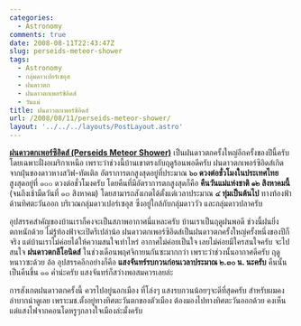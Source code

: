```yaml
---
categories:
  - Astronomy
comments: true
date: 2008-08-11T22:43:47Z
slug: perseids-meteor-shower
tags:
  - Astronomy
  - กลุ่มดาวเปอร์เซอุส
  - ฝนดาวตก
  - ฝนดาวตกเพอร์ซิอิดส์
  - วันแม่
title: ฝนดาวตกเพอร์ซิอิดส์
url: /2008/08/11/perseids-meteor-shower/
layout: '../../../layouts/PostLayout.astro'
---
```


**[ฝนดาวตกเพอร์ซิอิดส์ (Perseids Meteor Shower)](https://en.wikipedia.org/wiki/Perseids)** เป็นฝนดาวตกครั้งใหญ่อีกครั้งของปีนี้ครับ โดยเฉพาะฝั่งอเมริกาเหนือ เพราะว่าช่วงนี้บ้านเขาตรงกับฤดูร้อนพอดีครับ ฝนดาวตกเพอร์ซิอิดส์เกิดจากฝุ่นของดาวหางสวิฟ-ทัตเติล อัตราการตกสูงสุดอยู่ที่ประมาณ **๖๐ ดวงต่อชั่วโมงในประเทศไทย** สูงสุดอยู่ที่ ๑๐๐ ดวงต่อชั่วโมงครับ โดยคืนที่มีอัตราการตกสูงสุดก็คือ **คืนวันแม่แห่งชาติ ๑๒ สิงหาคมนี้** (จนถึงเช้ามืดวันที่ ๑๓ สิงหาคม) โดยสามารถสังเกตได้ตั้งแต่เวลาประมาณ **๔ ทุ่มเป็นต้นไป** ทางท้องฟ้าด้านทิศตะวันออก บริเวณกลุ่มดาวเปอร์เซอุส ซึ่งอยู่ใกล้กับกลุ่มดาววัว และกลุ่มดาวปลาครับ

อุปสรรคสำคัญของบ้านเราก็คงจะเป็นสภาพอากาศนี่แหละครับ บ้านเราเป็นฤดูฝนพอดี ช่วงนี้ฝนยิ่งตกหนักด้วย ไม่รู้ท้องฟ้าจะเปิดรึเปล่าน้อ ฝนดาวตกเพอร์ซิอิดส์เป็นฝนดาวตกครั้งใหญ่ครั้งหนึ่งของปีก็จริง แต่บ้านเราไม่ค่อยได้ให้ความสนใจเท่าไหร่ อากาศไม่ค่อยเป็นใจ เลยไม่ค่อยมีใครสนใจครับ จะไปสนใจ **ฝนดาวตกลีโอนิดส์** ในช่วงเดือนพฤศจิกายนกันซะมากกว่า เพราะว่าช่วงนั้นอากาศดีครับ ฤดูหนาวซะด้วย อ้อ อุปสรรคอีกอย่างก็คือ **แสงจันทร์รบกวนก่อนเวลาประมาณ ๒.๓๐ น. นะครับ** คืนนั้นเป็นคืนขึ้น ๑๑ ค่ำน่ะครับ แสงจันทร์ก็สว่างพอสมควรเลยล่ะ

การสังเกตฝนดาวตกครั้งนี้ ควรไปอยู่นอกเมือง ที่โล่งๆ แสงรบกวนน้อยๆจะดีที่สุดครับ สำหรับผมคงลำบากน่าดูเลย เพราะมช.ตั้งอยู่ทางทิศตะวันตกของตัวเมือง ต้องมองไปทางทิศตะวันออกด้วย คงเห็นแต่แสงไฟจากคอนโดหรูๆกลางใจเมืองล่ะมั้งครับ

